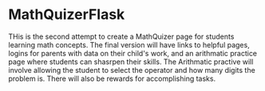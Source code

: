 # MathQuizerFlask
THis is the second attempt to create a MathQuizer page for students learning math concepts. The final version will have links to helpful pages, logins for parents with data on their child's work, and an arithmatic practice page where students can shasrpen their skills.
The Arithmatic practive will involve allowing the student to select the operator and how many digits the problem is. 
There will also be rewards for accomplishing tasks.
